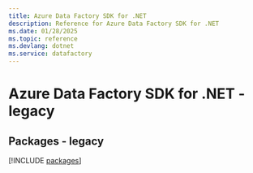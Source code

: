 ```yaml
---
title: Azure Data Factory SDK for .NET
description: Reference for Azure Data Factory SDK for .NET
ms.date: 01/28/2025
ms.topic: reference
ms.devlang: dotnet
ms.service: datafactory
---
```

# Azure Data Factory SDK for .NET - legacy
## Packages - legacy
[!INCLUDE [packages](data-factory-index.md)]